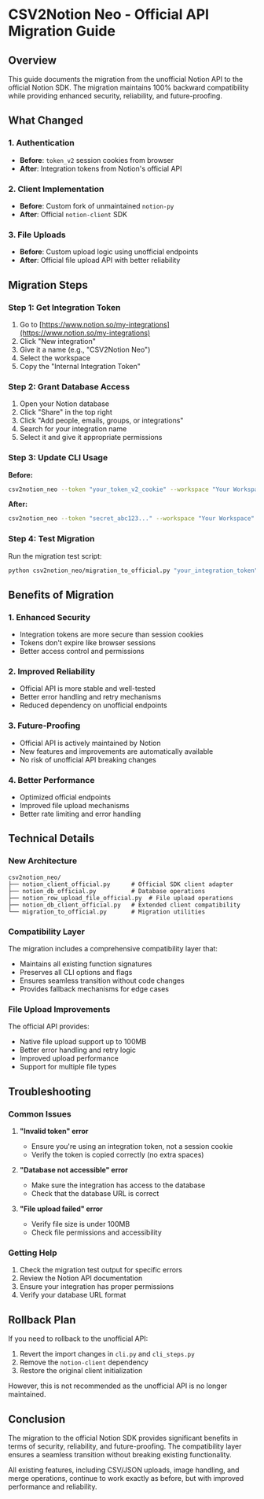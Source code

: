# CSV2Notion Neo - Official API Migration Guide

## Overview

This guide documents the migration from the unofficial Notion API to the official Notion SDK. The migration maintains 100% backward compatibility while providing enhanced security, reliability, and future-proofing.

## What Changed

### 1. Authentication
- **Before**: `token_v2` session cookies from browser
- **After**: Integration tokens from Notion's official API

### 2. Client Implementation
- **Before**: Custom fork of unmaintained `notion-py`
- **After**: Official `notion-client` SDK

### 3. File Uploads
- **Before**: Custom upload logic using unofficial endpoints
- **After**: Official file upload API with better reliability

## Migration Steps

### Step 1: Get Integration Token

1. Go to [https://www.notion.so/my-integrations](https://www.notion.so/my-integrations)
2. Click "New integration"
3. Give it a name (e.g., "CSV2Notion Neo")
4. Select the workspace
5. Copy the "Internal Integration Token"

### Step 2: Grant Database Access

1. Open your Notion database
2. Click "Share" in the top right
3. Click "Add people, emails, groups, or integrations"
4. Search for your integration name
5. Select it and give it appropriate permissions

### Step 3: Update CLI Usage

**Before:**
```bash
csv2notion_neo --token "your_token_v2_cookie" --workspace "Your Workspace" data.csv
```

**After:**
```bash
csv2notion_neo --token "secret_abc123..." --workspace "Your Workspace" data.csv
```

### Step 4: Test Migration

Run the migration test script:
```bash
python csv2notion_neo/migration_to_official.py "your_integration_token" "your_database_url"
```

## Benefits of Migration

### 1. Enhanced Security
- Integration tokens are more secure than session cookies
- Tokens don't expire like browser sessions
- Better access control and permissions

### 2. Improved Reliability
- Official API is more stable and well-tested
- Better error handling and retry mechanisms
- Reduced dependency on unofficial endpoints

### 3. Future-Proofing
- Official API is actively maintained by Notion
- New features and improvements are automatically available
- No risk of unofficial API breaking changes

### 4. Better Performance
- Optimized official endpoints
- Improved file upload mechanisms
- Better rate limiting and error handling

## Technical Details

### New Architecture

```
csv2notion_neo/
├── notion_client_official.py      # Official SDK client adapter
├── notion_db_official.py          # Database operations
├── notion_row_upload_file_official.py  # File upload operations
├── notion_db_client_official.py   # Extended client compatibility
└── migration_to_official.py       # Migration utilities
```

### Compatibility Layer

The migration includes a comprehensive compatibility layer that:
- Maintains all existing function signatures
- Preserves all CLI options and flags
- Ensures seamless transition without code changes
- Provides fallback mechanisms for edge cases

### File Upload Improvements

The official API provides:
- Native file upload support up to 100MB
- Better error handling and retry logic
- Improved upload performance
- Support for multiple file types

## Troubleshooting

### Common Issues

1. **"Invalid token" error**
   - Ensure you're using an integration token, not a session cookie
   - Verify the token is copied correctly (no extra spaces)

2. **"Database not accessible" error**
   - Make sure the integration has access to the database
   - Check that the database URL is correct

3. **"File upload failed" error**
   - Verify file size is under 100MB
   - Check file permissions and accessibility

### Getting Help

1. Check the migration test output for specific errors
2. Review the Notion API documentation
3. Ensure your integration has proper permissions
4. Verify your database URL format

## Rollback Plan

If you need to rollback to the unofficial API:

1. Revert the import changes in `cli.py` and `cli_steps.py`
2. Remove the `notion-client` dependency
3. Restore the original client initialization

However, this is not recommended as the unofficial API is no longer maintained.

## Conclusion

The migration to the official Notion SDK provides significant benefits in terms of security, reliability, and future-proofing. The compatibility layer ensures a seamless transition without breaking existing functionality.

All existing features, including CSV/JSON uploads, image handling, and merge operations, continue to work exactly as before, but with improved performance and reliability.
